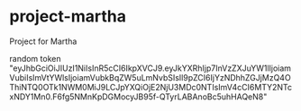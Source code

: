 # project-martha
Project for Martha

random token
"eyJhbGciOiJIUzI1NiIsInR5cCI6IkpXVCJ9.eyJkYXRhIjp7InVzZXJuYW1lIjoiamVubiIsImVtYWlsIjoiamVubkBqZW5uLmNvbSIsIl9pZCI6IjYzNDhhZGJjMzQ4OThiNTQ0OTk1NWM0MiJ9LCJpYXQiOjE2NjU3MDc0NTIsImV4cCI6MTY2NTcxNDY1Mn0.F6fg5NMnKpDGMocyJB95f-QTyrLABAnoBc5uhHAQeN8"
